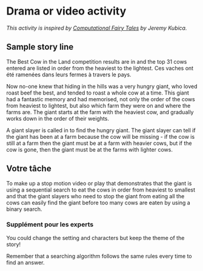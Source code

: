 # Drama or video activity

*This activity is inspired by [Computational Fairy Tales](http://computationaltales.blogspot.com/) by Jeremy Kubica.*

## Sample story line

The Best Cow in the Land competition results are in and the top 31 cows entered are listed in order from the heaviest to the lightest. Ces vaches ont été ramenées dans leurs fermes à travers le pays.

Now no-one knew that hiding in the hills was a very hungry giant, who loved roast beef the best, and tended to roast a whole cow at a time. This giant had a fantastic memory and had memorised, not only the order of the cows from heaviest to lightest, but also which farm they were on and where the farms are. The giant starts at the farm with the heaviest cow, and gradually works down in the order of their weights.

A giant slayer is called in to find the hungry giant. The giant slayer can tell if the giant has been at a farm because the cow will be missing - if the cow is still at a farm then the giant must be at a farm with heavier cows, but if the cow is gone, then the giant must be at the farms with lighter cows.

## Votre tâche

To make up a stop motion video or play that demonstrates that the giant is using a sequential search to eat the cows in order from heaviest to smallest and that the giant slayers who need to stop the giant from eating all the cows can easily find the giant before too many cows are eaten by using a binary search.

### Supplément pour les experts

You could change the setting and characters but keep the theme of the story!

Remember that a searching algorithm follows the same rules every time to find an answer.